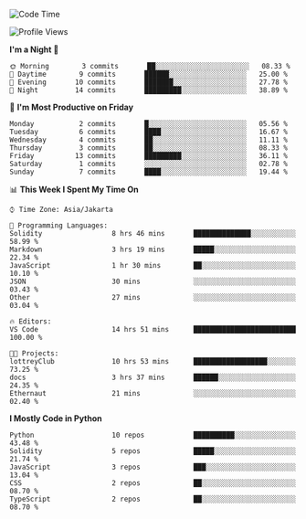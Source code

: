<!--START_SECTION:waka-->
![Code Time](http://img.shields.io/badge/Code%20Time-1%2C370%20hrs%2056%20mins-blue)

![Profile Views](http://img.shields.io/badge/Profile%20Views-6-blue)

**I'm a Night 🦉** 

```text
🌞 Morning        3 commits       ██░░░░░░░░░░░░░░░░░░░░░░░   08.33 % 
🌆 Daytime        9 commits       ██████░░░░░░░░░░░░░░░░░░░   25.00 % 
🌃 Evening       10 commits       ███████░░░░░░░░░░░░░░░░░░   27.78 % 
🌙 Night         14 commits       █████████░░░░░░░░░░░░░░░░   38.89 % 

```
📅 **I'm Most Productive on Friday** 

```text
Monday           2 commits       █░░░░░░░░░░░░░░░░░░░░░░░░   05.56 % 
Tuesday          6 commits       ████░░░░░░░░░░░░░░░░░░░░░   16.67 % 
Wednesday        4 commits       ██░░░░░░░░░░░░░░░░░░░░░░░   11.11 % 
Thursday         3 commits       ██░░░░░░░░░░░░░░░░░░░░░░░   08.33 % 
Friday          13 commits       █████████░░░░░░░░░░░░░░░░   36.11 % 
Saturday         1 commits       ░░░░░░░░░░░░░░░░░░░░░░░░░   02.78 % 
Sunday           7 commits       ████░░░░░░░░░░░░░░░░░░░░░   19.44 % 

```


📊 **This Week I Spent My Time On** 

```text
⌚︎ Time Zone: Asia/Jakarta

💬 Programming Languages: 
Solidity                 8 hrs 46 mins       ██████████████░░░░░░░░░░░   58.99 % 
Markdown                 3 hrs 19 mins       █████░░░░░░░░░░░░░░░░░░░░   22.34 % 
JavaScript               1 hr 30 mins        ██░░░░░░░░░░░░░░░░░░░░░░░   10.10 % 
JSON                     30 mins             ░░░░░░░░░░░░░░░░░░░░░░░░░   03.43 % 
Other                    27 mins             ░░░░░░░░░░░░░░░░░░░░░░░░░   03.04 % 

🔥 Editors: 
VS Code                  14 hrs 51 mins      █████████████████████████   100.00 % 

🐱‍💻 Projects: 
lottreyClub              10 hrs 53 mins      ██████████████████░░░░░░░   73.25 % 
docs                     3 hrs 37 mins       ██████░░░░░░░░░░░░░░░░░░░   24.35 % 
Ethernaut                21 mins             ░░░░░░░░░░░░░░░░░░░░░░░░░   02.40 % 

```

**I Mostly Code in Python** 

```text
Python                   10 repos            ██████████░░░░░░░░░░░░░░░   43.48 % 
Solidity                 5 repos             █████░░░░░░░░░░░░░░░░░░░░   21.74 % 
JavaScript               3 repos             ███░░░░░░░░░░░░░░░░░░░░░░   13.04 % 
CSS                      2 repos             ██░░░░░░░░░░░░░░░░░░░░░░░   08.70 % 
TypeScript               2 repos             ██░░░░░░░░░░░░░░░░░░░░░░░   08.70 % 

```



<!--END_SECTION:waka-->
